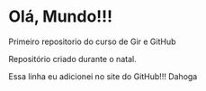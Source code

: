# Olá, Mundo!!!
 Primeiro repositorio do curso de Gir e GitHub


Repositório criado durante o natal.

Essa linha eu adicionei no site do GitHub!!! Dahoga
